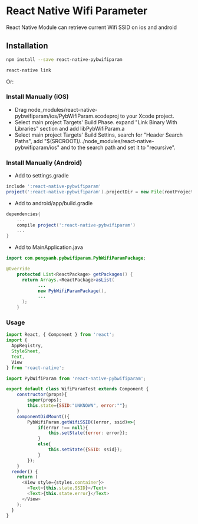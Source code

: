 # React Native Wifi Parameter
React Native Module can retrieve current Wifi SSID on ios and android

## Installation
```sh
npm install --save react-native-pybwifiparam

react-native link
```
Or:

### Install Manually (iOS)
* Drag node_modules/react-native-pybwifiparam/ios/PybWifiParam.xcodeproj to your Xcode project.
* Select main project Targets' Build Phase. expand "Link Binary With Libraries" section and add libPybWifiParam.a
* Select main project Targets' Build Settins, search for "Header Search Paths", add "$(SRCROOT)/../node_modules/react-native-pybwifiparam/ios" and to the search path and set it to "recursive".

### Install Manually (Android)

* Add to settings.gradle
```settings.gradle
include ':react-native-pybwifiparam'
project(':react-native-pybwifiparam').projectDir = new File(rootProject.projectDir, '../node_modules/react-native-pybwifiparam/android')
```
* Add to android/app/build.gradle
```build.gradle
dependencies{
    ...
    compile project(':react-native-pybwifiparam')
    ...
}
```

* Add to MainApplication.java
```java
import com.pengyanb.pybwifiparam.PybWifiParamPackage;

@Override
    protected List<ReactPackage> getPackages() {
      return Arrays.<ReactPackage>asList(
            ...
            new PybWifiParamPackage(),
            ...
      );
    }
```

### Usage

```js
import React, { Component } from 'react';
import {
  AppRegistry,
  StyleSheet,
  Text,
  View
} from 'react-native';

import PybWifiParam from 'react-native-pybwifiparam';

export default class WifiParamTest extends Component {
    constructor(props){
        super(props);
        this.state={SSID:"UNKNOWN", error:""};
    }
    componentDidMount(){
        PybWifiParam.getWifiSSID((error, ssid)=>{
            if(error !== null){
                this.setState({error: error});
            }
            else{
                this.setState({SSID: ssid});
            }
        });
    }
  render() {
    return (
      <View style={styles.container}>
        <Text>{this.state.SSID}</Text>
        <Text>{this.state.error}</Text>
      </View>
    );
  }
}
```
